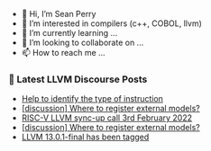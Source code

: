 - 👋 Hi, I’m Sean Perry
- 👀 I’m interested in compilers (c++, COBOL, llvm)
- 🌱 I’m currently learning ...
- 💞️ I’m looking to collaborate on ...
- 📫 How to reach me ...

<!---
s66perry/s66perry is a ✨ special ✨ repository because its `README.md` (this file) appears on your GitHub profile.
You can click the Preview link to take a look at your changes.
--->
### 📕 Latest LLVM Discourse Posts

<!-- DISCOURSE-LLVM:START -->
- [Help to identify the type of instruction](https://discourse.llvm.org/t/help-to-identify-the-type-of-instruction/59728/2)
- [[discussion] Where to register external models?](https://discourse.llvm.org/t/discussion-where-to-register-external-models/6189/4)
- [RISC-V LLVM sync-up call 3rd February 2022](https://discourse.llvm.org/t/risc-v-llvm-sync-up-call-3rd-february-2022/59734/1)
- [[discussion] Where to register external models?](https://discourse.llvm.org/t/discussion-where-to-register-external-models/6189/3)
- [LLVM 13.0.1-final has been tagged](https://discourse.llvm.org/t/llvm-13-0-1-final-has-been-tagged/59710/2)
<!-- DISCOURSE-LLVM:END -->
